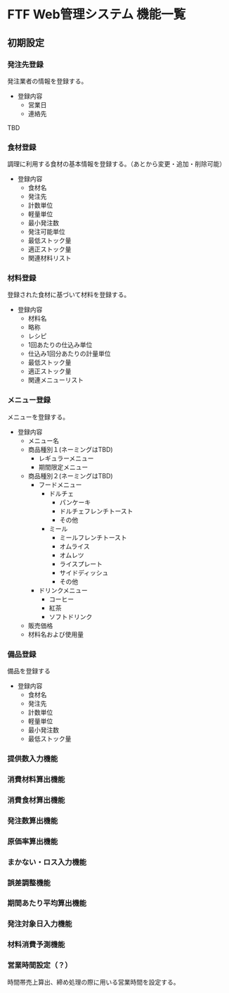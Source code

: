 # FTF Web管理システム 機能一覧

## 初期設定

### 発注先登録
発注業者の情報を登録する。

- 登録内容
  - 営業日
  - 連絡先

TBD

### 食材登録
調理に利用する食材の基本情報を登録する。（あとから変更・追加・削除可能）
- 登録内容
  - 食材名
  - 発注先
  - 計数単位
  - 軽量単位
  - 最小発注数
  - 発注可能単位
  - 最低ストック量
  - 適正ストック量
  - 関連材料リスト

### 材料登録
登録された食材に基づいて材料を登録する。
- 登録内容
  - 材料名
  - 略称
  - レシピ
  - 1回あたりの仕込み単位
  - 仕込み1回分あたりの計量単位
  - 最低ストック量
  - 適正ストック量
  - 関連メニューリスト

### メニュー登録
  メニューを登録する。
  - 登録内容
    - メニュー名
    - 商品種別１(ネーミングはTBD)
      - レギュラーメニュー
      - 期間限定メニュー
    - 商品種別２(ネーミングはTBD)
      - フードメニュー
        - ドルチェ
          - パンケーキ
          - ドルチェフレンチトースト
          - その他
        - ミール
          - ミールフレンチトースト
          - オムライス
          - オムレツ
          - ライスプレート
          - サイドディッシュ
          - その他
      - ドリンクメニュー
        - コーヒー
        - 紅茶
        - ソフトドリンク
    - 販売価格
    - 材料名および使用量

### 備品登録
備品を登録する
- 登録内容
  - 食材名
  - 発注先
  - 計数単位
  - 軽量単位
  - 最小発注数
  - 最低ストック量


### 提供数入力機能

### 消費材料算出機能

### 消費食材算出機能

### 発注数算出機能

### 原価率算出機能

### まかない・ロス入力機能

### 誤差調整機能

### 期間あたり平均算出機能

### 発注対象日入力機能

### 材料消費予測機能

###
### 営業時間設定（？）
時間帯売上算出、締め処理の際に用いる営業時間を設定する。

###
